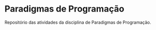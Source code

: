 # Paradigmas de Programação
 Repositório das atividades da disciplina de Paradigmas de Programação.
